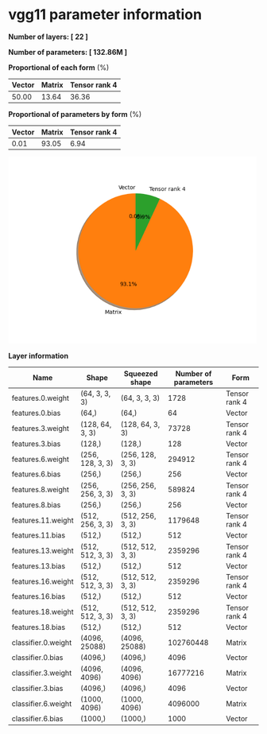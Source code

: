 # vgg11 parameter information

**Number of layers: [ 22 ]**

**Number of parameters: [ 132.86M ]**

**Proportional of each form** (%)

| Vector | Matrix | Tensor rank 4 | 
|  --- | --- | --- |
| 50.00 | 13.64 | 36.36 | 
**Proportional of parameters by form** (%)


| Vector | Matrix | Tensor rank 4 | 
|  --- | --- | --- |
| 0.01 | 93.05 | 6.94 | 

<img src="../figs/vgg11_pie_chart.png" alt="pie_chart" width="500"/>

**Layer information**


| Name | Shape | Squeezed shape | Number of parameters | Form |
| --- | --- | --- | --- | --- |
| features.0.weight | (64, 3, 3, 3) | (64, 3, 3, 3) | 1728 | Tensor rank 4 |
| features.0.bias | (64,) | (64,) | 64 | Vector |
| features.3.weight | (128, 64, 3, 3) | (128, 64, 3, 3) | 73728 | Tensor rank 4 |
| features.3.bias | (128,) | (128,) | 128 | Vector |
| features.6.weight | (256, 128, 3, 3) | (256, 128, 3, 3) | 294912 | Tensor rank 4 |
| features.6.bias | (256,) | (256,) | 256 | Vector |
| features.8.weight | (256, 256, 3, 3) | (256, 256, 3, 3) | 589824 | Tensor rank 4 |
| features.8.bias | (256,) | (256,) | 256 | Vector |
| features.11.weight | (512, 256, 3, 3) | (512, 256, 3, 3) | 1179648 | Tensor rank 4 |
| features.11.bias | (512,) | (512,) | 512 | Vector |
| features.13.weight | (512, 512, 3, 3) | (512, 512, 3, 3) | 2359296 | Tensor rank 4 |
| features.13.bias | (512,) | (512,) | 512 | Vector |
| features.16.weight | (512, 512, 3, 3) | (512, 512, 3, 3) | 2359296 | Tensor rank 4 |
| features.16.bias | (512,) | (512,) | 512 | Vector |
| features.18.weight | (512, 512, 3, 3) | (512, 512, 3, 3) | 2359296 | Tensor rank 4 |
| features.18.bias | (512,) | (512,) | 512 | Vector |
| classifier.0.weight | (4096, 25088) | (4096, 25088) | 102760448 | Matrix |
| classifier.0.bias | (4096,) | (4096,) | 4096 | Vector |
| classifier.3.weight | (4096, 4096) | (4096, 4096) | 16777216 | Matrix |
| classifier.3.bias | (4096,) | (4096,) | 4096 | Vector |
| classifier.6.weight | (1000, 4096) | (1000, 4096) | 4096000 | Matrix |
| classifier.6.bias | (1000,) | (1000,) | 1000 | Vector |

